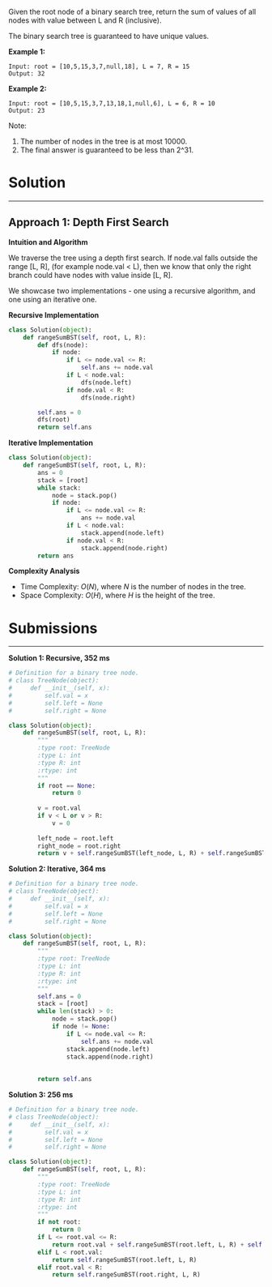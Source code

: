 Given the root node of a binary search tree, return the sum of values of all nodes with value between L and R (inclusive).

The binary search tree is guaranteed to have unique values.

**Example 1:**
```
Input: root = [10,5,15,3,7,null,18], L = 7, R = 15
Output: 32
```

**Example 2:**
```
Input: root = [10,5,15,3,7,13,18,1,null,6], L = 6, R = 10
Output: 23
```

Note:

1. The number of nodes in the tree is at most 10000.
1. The final answer is guaranteed to be less than 2^31.

# Solution
---
## Approach 1: Depth First Search

**Intuition and Algorithm**

We traverse the tree using a depth first search. If node.val falls outside the range [L, R], (for example node.val < L), then we know that only the right branch could have nodes with value inside [L, R].

We showcase two implementations - one using a recursive algorithm, and one using an iterative one.

**Recursive Implementation**
```python
class Solution(object):
    def rangeSumBST(self, root, L, R):
        def dfs(node):
            if node:
                if L <= node.val <= R:
                    self.ans += node.val
                if L < node.val:
                    dfs(node.left)
                if node.val < R:
                    dfs(node.right)

        self.ans = 0
        dfs(root)
        return self.ans
```

**Iterative Implementation**
```python
class Solution(object):
    def rangeSumBST(self, root, L, R):
        ans = 0
        stack = [root]
        while stack:
            node = stack.pop()
            if node:
                if L <= node.val <= R:
                    ans += node.val
                if L < node.val:
                    stack.append(node.left)
                if node.val < R:
                    stack.append(node.right)
        return ans
```

**Complexity Analysis**

* Time Complexity: $O(N)$, where $N$ is the number of nodes in the tree.
* Space Complexity: $O(H)$, where $H$ is the height of the tree.

# Submissions
---
**Solution 1: Recursive, 352 ms**
```python
# Definition for a binary tree node.
# class TreeNode(object):
#     def __init__(self, x):
#         self.val = x
#         self.left = None
#         self.right = None

class Solution(object):
    def rangeSumBST(self, root, L, R):
        """
        :type root: TreeNode
        :type L: int
        :type R: int
        :rtype: int
        """
        if root == None:
            return 0
        
        v = root.val
        if v < L or v > R:
            v = 0
        
        left_node = root.left
        right_node = root.right
        return v + self.rangeSumBST(left_node, L, R) + self.rangeSumBST(right_node, L, R)
```

**Solution 2: Iterative, 364 ms**
```python
# Definition for a binary tree node.
# class TreeNode(object):
#     def __init__(self, x):
#         self.val = x
#         self.left = None
#         self.right = None

class Solution(object):
    def rangeSumBST(self, root, L, R):
        """
        :type root: TreeNode
        :type L: int
        :type R: int
        :rtype: int
        """
        self.ans = 0
        stack = [root]
        while len(stack) > 0:
            node = stack.pop()
            if node != None:
                if L <= node.val <= R:
                    self.ans += node.val
                stack.append(node.left)
                stack.append(node.right)
            
            
        return self.ans
```

**Solution 3: 256 ms**
```python
# Definition for a binary tree node.
# class TreeNode(object):
#     def __init__(self, x):
#         self.val = x
#         self.left = None
#         self.right = None

class Solution(object):
    def rangeSumBST(self, root, L, R):
        """
        :type root: TreeNode
        :type L: int
        :type R: int
        :rtype: int
        """
        if not root:
            return 0
        if L <= root.val <= R:
            return root.val + self.rangeSumBST(root.left, L, R) + self.rangeSumBST(root.right, L, R)
        elif L < root.val:
            return self.rangeSumBST(root.left, L, R)
        elif root.val < R:
            return self.rangeSumBST(root.right, L, R)
```